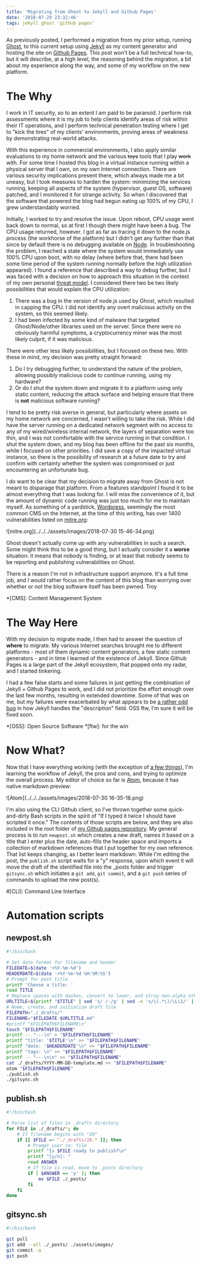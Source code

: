 ```yaml
---
title: 'Migrating from Ghost to Jekyll and Github Pages'
date: '2018-07-29 23:32:46'
tags: jekyll ghost 'github pages'
---
```


As previously posted, I performed a migration from my prior setup, running [Ghost](https://ghost.org), to this current setup using [Jekyll](https://jekyllrb.com) as my content generator and hosting the site on [Github Pages](https://pages.github.com). This post won't be a full technical how-to, but it will describe, at a high level, the reasoning behind the migration, a bit about my experience along the way, and some of my workflow on the new platform.

# The Why
I work in IT security, so to an extent I am paid to be paranoid. I perform risk assessments where it is my job to help clients identify areas of risk within their IT operations, and I perform technical penetration testing where I get to "kick the tires" of my clients' environments, proving areas of weakness by demonstrating real-world attacks.

With this experience in commercial environments, I also apply similar evaluations to my home network and the various ~~toys~~ tools that I play ~~work~~ with. For some time I hosted this blog in a virtual instance running within a physical server that I own, on my own Internet connection. There are various security implications present there, which always made me a bit uneasy, but I took measures to harden the system: minimizing the services running, keeping all aspects of the system (hypervisor, guest OS, software) patched, and I monitored it for strange activity. So when I discovered that the software that powered the blog had begun eating up 100% of my CPU, I grew understandably worried.

Initially, I worked to try and resolve the issue. Upon reboot, CPU usage went back down to normal, so at first I though there might have been a bug. The CPU usage returned, however. I got as far as tracing it down to the node.js process (the workhorse of the platform) but I didn't get any further than that since by default there is no debugging available on [Node](https://nodejs.org/en/). In troubleshooting the problem, I reached a state where the system would immediately use 100% CPU upon boot, with no delay (where before that, there had been some time period of the system running normally before the high utilization appeared).
I found a reference that described a way to debug further, but I was faced with a decision on how to approach this situation in the context of my own personal [threat model](https://www.owasp.org/index.php/Category:Threat_Modeling). I considered there two be two likely possibilities that would explain the CPU utilization:

1. There was a bug in the version of node.js used by Ghost, which resulted in capping the CPU. I did not identify any overt malicious activity on the system, so this seemed likely.
2. I had been infected by some kind of malware that targeted Ghost/Node/other libraries used on the server. Since there were no obviously harmful symptoms, a cryptocurrency miner was the most likely culprit, if it was malicious.

There were other less likely possibilities, but I focused on these two. With these in mind, my decision was pretty straight forward:

1. Do I try debugging further, to understand the nature of the problem, allowing possibly malicious code to continue running, using my hardware?
2. Or do I shut the system down and migrate it to a platform using only static content, reducing the attack surface and helping ensure that there is **not** malicious software running?

I tend to be pretty risk averse in general, but particularly where assets on my home network are concerned, I wasn't willing to take the risk. While I did have the server running on a dedicated network segment with no access to any of my wired/wireless internal network, the layers of separation were too thin, and I was not comfortable with the service running in that condition. I shut the system down, and my blog has been offline for the past six months, while I focused on other priorities. I did save a copy of the impacted virtual instance, so there is the possibility of research at a future date to try and confirm with certainty whether the system was compromised or just encountering an unfortunate bug.

I do want to be clear that my decision to migrate away from Ghost is not meant to disparage that platform. From a features standpoint I found it to be almost everything that I was looking for. I will miss the convenience of it, but the amount of dynamic code running was just too much for me to maintain myself. As something of a yardstick, [Wordpress](https://wordpress.com/), seemingly the most common CMS on the Internet, at the time of this writing, has over 1400 vulnerabilities listed on [mitre.org](https://cve.mitre.org):

![mitre.org](../../../assets/images/2018-07-30 15-46-34.png)

Ghost doesn't actually come up with any vulnerabilities in such a search. Some might think this to be a good thing, but I actually consider it a **worse** situation: it means that nobody is finding, or at least that nobody seems to be reporting and publishing vulnerabilities on Ghost.

There is a reason I'm not in infrastructure support anymore. It's a full time job, and I would rather focus on the content of this blog than worrying over whether or not the blog software itself has been pwned. Troy

*[CMS]: Content Management System

# The Way Here
With my decision to migrate made, I then had to answer the question of **where** to migrate. My various Internet searches brought me to different platforms - most of them dynamic content generators, a few static content generators - and in time I learned of the existence of Jekyll. Since Github Pages is a large part of the Jekyll ecosystem, that popped onto my radar, and I started tinkering.

I had a few false starts and some failures in just getting the combination of Jekyll + Github Pages to work, and I did not prioritize the effort enough over the last few months, resulting in extended downtime. Some of that was on me, but my failures were exacerbated by what appears to be [a rather odd bug](https://github.com/jekyll/jekyll/issues/7164) in how Jekyll handles the "description" field. OSS ftw, I'm sure it will be fixed soon.

*[OSS]: Open Source Software
*[ftw]: for the win

# Now What?
Now that I have everything working (with the exception of [a few things](http://vext.info/2018/07/29/migration-complete.html)), I'm learning the workflow of Jekyll, the pros and cons, and trying to optimize the overall process. My editor of choice so far is [Atom](https://atom.io/), because it has native markdown preview:

![Atom](../../../assets/images/2018-07-30 16-35-18.png)

I'm also using the CLI Github client, so I've thrown together some quick-and-dirty Bash scripts in the spirit of "If I typed it twice I should have scripted it once." The contents of those scripts are below, and they are also included in the root folder of [my Github pages repository](https://github.com/0xvext/0xvext.github.io). My general process is to run `newpost.sh` which creates a new draft, names it based on a title that I enter plus the date, auto-fills the header space and imports a collection of markdown references that I put together for my own reference. That list keeps changing, as I better learn markdown.
While I'm editing the post, the `publish.sh` script waits for a "y" response, upon which event it will move the draft of the identified file into the _posts folder and trigger `gitsync.sh` which initiates a `git add`, `git commit`, and a `git push` series of commands to upload the new post(s).

#[CLI]: Command Line Interface

# Automation scripts
## newpost.sh
~~~ bash
#!/bin/bash

# Set date format for filename and header
FILEDATE=$(date '+%Y-%m-%d')
HEADERDATE=$(date '+%Y-%m-%d %H:%M:%S')
# Prompt for post title
printf 'Choose a title: '
read TITLE
# Replace spaces with dashes, convert to lower, and strip non-alpha other than dashes.
URLTITLE=$(printf "$TITLE" | sed 's/ /-/g' | sed -e 's/\(.*\)/\L\1/' | sed 's/[^[:alnum:]-]//g')
# Name, create, and initialize draft file
FILEPATH="./_drafts/"
FILENAME="$FILEDATE-$URLTITLE.md"
#printf "$FILEPATH$FILENAME\n"
touch "$FILEPATH$FILENAME"
printf -- "---\n" > "$FILEPATH$FILENAME"
printf "title: '$TITLE'\n" >> "$FILEPATH$FILENAME"
printf "date: '$HEADERDATE'\n" >> "$FILEPATH$FILENAME"
printf "tags: \n" >> "$FILEPATH$FILENAME"
printf -- "---\n\n" >> "$FILEPATH$FILENAME"
cat ./_drafts/YYYY-MM-DD-template.md >> "$FILEPATH$FILENAME"
atom "$FILEPATH$FILENAME"
./publish.sh
./gitsync.sh

~~~

## publish.sh
~~~ bash
#!/bin/bash

# Parse list of files in _drafts directory
for FILE in ./_drafts/*; do
	# If filename begins with "20"
	if [[ $FILE =~ ^./_drafts/20.* ]]; then
		# Prompt user re: file
		printf "Is $FILE ready to publish?\n"
		printf "[y/n]: "
		read ANSWER
		# If file is read, move to _posts directory
		if [ $ANSWER == 'y' ]; then
			mv $FILE ./_posts/
		fi
	fi
done
~~~

## gitsync.sh
~~~ bash
#!/bin/bash

git pull
git add --all ./_posts/ ./assets/images/
git commit -a
git push
~~~
